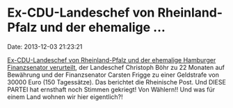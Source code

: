 Ex-CDU-Landeschef von Rheinland-Pfalz und der ehemalige \...
============================================================

Date: 2013-12-03 21:23:21

[Ex-CDU-Landeschef von Rheinland-Pfalz und der ehemalige Hamburger
Finanzsenator
verurteilt](http://www.rp-online.de/politik/deutschland/christoph-boehr-zu-22-monaten-bewaehrung-verurteilt-aid-1.3861548),
der Landeschef Christoph Böhr zu 22 Monaten auf Bewährung und der
Finanzsenator Carsten Frigge zu einer Geldstrafe von 30000 Euro (150
Tagessätze). Das berichtet die Rheinische Post. Und DIESE PARTEI hat
ernsthaft noch Stimmen gekriegt! Von Wählern!! Und was für einem Land
wohnen wir hier eigentlich?!
